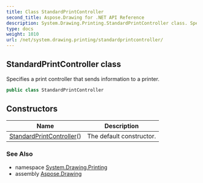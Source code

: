```yaml
---
title: Class StandardPrintController
second_title: Aspose.Drawing for .NET API Reference
description: System.Drawing.Printing.StandardPrintController class. Specifies a print controller that sends information to a printer
type: docs
weight: 1010
url: /net/system.drawing.printing/standardprintcontroller/
---
```

## StandardPrintController class

Specifies a print controller that sends information to a printer.

```csharp
public class StandardPrintController
```

## Constructors

| Name | Description |
| --- | --- |
| [StandardPrintController](standardprintcontroller/)() | The default constructor. |

### See Also

* namespace [System.Drawing.Printing](../../system.drawing.printing/)
* assembly [Aspose.Drawing](../../)


